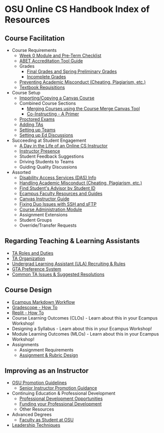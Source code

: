 # OSU Online CS Handbook Index of Resources

## Course Facilitation

- Course Requirements
  - [Week 0 Module and Pre-Term Checklist](Week0List.html)
  - [ABET Accreditation Tool Guide](ABETGuide.html)
  - Grades
    - [Final Grades and Spring Preliminary Grades](IssuingGrades.html)
    - [Incomplete Grades](Incompletes.html)
  - [Preventing Academic Misconduct (Cheating, Plagiarism, etc.)](PreventingAcademicMisconduct.html)
  - [Textbook Requisitions](https://ecampus.oregonstate.edu/faculty/manual/textbook.htm)
- Course Setup
  - [Importing/Copying a Canvas Course](https://ecampus.oregonstate.edu/faculty/canvas/QuickReference-ImportYourCourseContent.pdf)
  - Combined Course Sections
    - [Merging Courses using the Course Merge Canvas Tool](CourseMerge.html)
    - [Co-Instructing - A Primer](CoinstructingPrimer.html)
  - [Proctored Exams](ProctoredExams.html)
  - [Adding TAs](https://ecampus.oregonstate.edu/faculty/canvas/QuickReference-ManageAssistants.pdf)
  - [Setting up Teams](TeamsSetup.html)
  - [Setting up Ed Discussions](EDSetup.html)
- Succeeding at Student Engagement
  - [A Day in the Life of an Online CS Instructor](DayInTheLife.html)
  - [Instructor Presence](InstructorPresence.html)
  - Student Feedback Suggestions
  - Driving Students to Teams
  - Guiding Quality Discussions
- Assorted
  - [Disability Access Services (DAS) Info](DAS.html)
  - [Handling Academic Misconduct (Cheating, Plagiarism, etc.)](HandlingAcademicMisconduct.html)
  - [Find Student's Advisor by Student ID](https://eecs.oregonstate.edu/current-students/undergraduate/advising/make-appointment)
  - [Ecampus Faculty Resources and Guides](https://ecampus.oregonstate.edu/faculty/canvas/)
  - [Canvas Instructor Guide](https://community.canvaslms.com/docs/DOC-10460)
  - [Fixing Duo Issues with SSH and sFTP](sshKeyGuides.html)
  - [Course Administration Module](CourseAdminModule.html)
  - Assignment Extensions
  - Student Groups
  - Override/Transfer Requests

## Regarding Teaching & Learning Assistants

- [TA Roles and Duties](TARolesDuties.html)
- [TA Organization](TAOrganization.html)
- [Undergrad Learning Assistant (ULA) Recruiting & Rules](LearningAssistants.html)
- [GTA Preference System](GTAPreferences.html)
- [Common TA Issues & Suggested Resolutions](TAIssues.html)

## Course Design

- [Ecampus Markdown Workflow](MarkdownWorkflow.html)
- [Gradescope - How To](Gradescope.html)
- [Replit - How To](Replit.html)
- Course Learning Outcomes (CLOs) - Learn about this in your Ecampus Workshop!
- Designing a Syllabus - Learn about this in your Ecampus Workshop!
- Module Learning Outcomes (MLOs) - Learn about this in your Ecampus Workshop!
- Assignments
  - Assignment Requirements
  - [Assignment & Rubric Design](AssignmentRubricDesign.html)

## Improving as an Instructor

- [OSU Promotion Guidelines](https://facultyaffairs.oregonstate.edu/faculty-handbook/promotion-and-tenure-guidelines)
  - [Senior Instructor Promotion Guidance](SeniorInstructorPromotion.html)
- Continuing Education & Professional Development
  - [Professional Development Opportunities](ProfessionalDevOpportunities.html)
  - [Funding your Professional Development](ProfessionalDevFunding.html)
  - Other Resources
- Advanced Degrees
  - [Faculty as Student at OSU](https://gradschool.oregonstate.edu/admissions/faculty-as-student)
- [Leadership Techniques](LeadershipTechniques.html)
